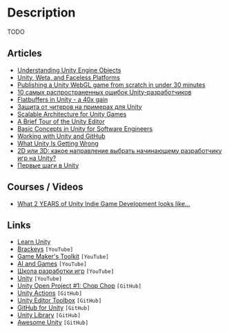 # Description

TODO


## Articles

- [Understanding Unity Engine Objects](https://blog.eyas.sh/2020/10/unity-for-engineers-pt5-object-component/)
- [Unity, Weta, and Faceless Platforms](https://stratechery.com/2021/unity-weta-and-faceless-platforms/)
- [Publishing a Unity WebGL game from scratch in under 30 minutes](https://refactoring.ninja/posts/2021-07-15-publishing-a-unity-webgl-game-from-scratch-in-under-30-minutes/#premise)
- [10 самых распространенных ошибок Unity-разработчиков](https://proglib.io/p/10-samyh-rasprostranennyh-oshibok-unity-razrabotchikov-2021-04-04)
- [Flatbuffers in Unity - a 40x gain](https://blog.extrawurst.org/gamedev/unity/programming/rust/2020/12/26/unity-flatbuffers.html)
- [Защита от читеров на примерах для Unity](https://habr.com/ru/post/589899/)
- [Scalable Architecture for Unity Games](https://blog.extrawurst.org/gamedev/unity/programming/2020/11/11/scalable-unity-architecture.html)
- [A Brief Tour of the Unity Editor](https://blog.eyas.sh/2020/10/unity-for-engineers-pt4-editor-tour/)
- [Basic Concepts in Unity for Software Engineers](https://blog.eyas.sh/2020/10/unity-for-engineers-pt1-basic-concepts/)
- [Working with Unity and GitHub](https://jeffrafter.com/unity-and-github/)
- [What Unity Is Getting Wrong](https://garry.tv/unity-2020)
- [2D или 3D: какое направление выбрать начинающему разработчику игр на Unity?](https://proglib.io/p/2d-ili-3d-kakoe-napravlenie-vybrat-nachinayushchemu-razrabotchiku-igr-na-unity-2021-07-19)
- [Первые шаги в Unity](https://habr.com/ru/company/otus/blog/576434/)


## Courses / Videos

- [What 2 YEARS of Unity Indie Game Development looks like...](https://youtu.be/zW8uvrxfw_A)


## Links

- [Learn Unity](https://learn.unity.com/)
- [Brackeys](https://www.youtube.com/user/Brackeys/videos) `[YouTube]`
- [Game Maker's Toolkit](https://www.youtube.com/user/McBacon1337/videos) `[YouTube]`
- [AI and Games](https://www.youtube.com/user/tthompso/videos) `[YouTube]`
- [Школа разработки игр](https://www.youtube.com/user/4GameFree/videos) `[YouTube]`
- [Unity](https://www.youtube.com/user/Unity3D/videos) `[YouTube]`
- [Unity Open Project #1: Chop Chop](https://github.com/UnityTechnologies/open-project-1) `[GitHub]`
- [Unity Actions](https://github.com/game-ci/unity-actions) `[GitHub]`
- [Unity Editor Toolbox](https://github.com/arimger/Unity-Editor-Toolbox) `[GitHub]`
- [GitHub for Unity](https://github.com/github-for-unity/Unity) `[GitHub]`
- [Unity Library](https://github.com/UnityCommunity/UnityLibrary) `[GitHub]`
- [Awesome Unity](https://github.com/RyanNielson/awesome-unity) `[GitHub]`
